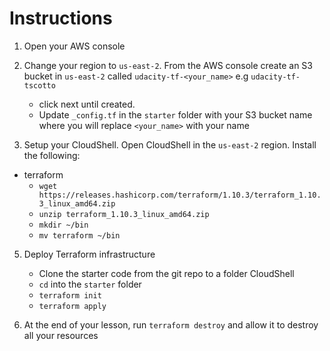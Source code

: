 # Instructions
1. Open your AWS console

2. Change your region to `us-east-2`. From the AWS console create an S3 bucket in `us-east-2` called `udacity-tf-<your_name>` e.g `udacity-tf-tscotto`
    - click next until created.
    - Update `_config.tf` in the `starter` folder with your S3 bucket name where you will replace `<your_name>` with your name

4. Setup your CloudShell. Open CloudShell in the `us-east-2` region. Install the following:

- terraform
    - `wget https://releases.hashicorp.com/terraform/1.10.3/terraform_1.10.3_linux_amd64.zip`
    - `unzip terraform_1.10.3_linux_amd64.zip`
    - `mkdir ~/bin`
    - `mv terraform ~/bin`

5. Deploy Terraform infrastructure
    - Clone the starter code from the git repo to a folder CloudShell
    - `cd` into the `starter` folder
    - `terraform init`
    - `terraform apply`

6. At the end of your lesson, run `terraform destroy` and allow it to destroy all your resources